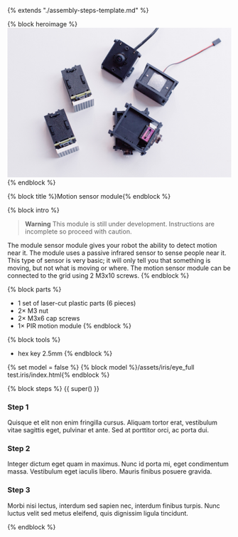 {% extends "./assembly-steps-template.md" %}

{% block heroimage %}
![](/images/general/OPSORO_WEB-5.jpg)
{% endblock %}

{% block title %}Motion sensor module{% endblock %}

{% block intro %}
> **Warning** This module is still under development. Instructions are
> incomplete so proceed with caution.

The module sensor module gives your robot the ability to detect motion near it.
The module uses a passive infrared sensor to sense people near it. This type of
sensor is very basic; it will only tell you that something is moving, but not
what is moving or where. The motion sensor module can be connected to the grid
using 2 M3x10 screws.
{% endblock %}

{% block parts %}
* 1 set of laser-cut plastic parts (6 pieces)
* 2&times; M3 nut
* 2&times; M3x6 cap screws
* 1&times; PIR motion module
{% endblock %}

{% block tools %}
* hex key 2.5mm
{% endblock %}

{% set model = false %}
{% block model %}/assets/iris/eye_full test.iris/index.html{% endblock %}

{% block steps %}
{{ super() }}

### Step 1
Quisque et elit non enim fringilla cursus. Aliquam tortor erat, vestibulum vitae sagittis eget, pulvinar et ante. Sed at porttitor orci, ac porta dui.

### Step 2
Integer dictum eget quam in maximus. Nunc id porta mi, eget condimentum massa. Vestibulum eget iaculis libero. Mauris finibus posuere gravida.

### Step 3
Morbi nisi lectus, interdum sed sapien nec, interdum finibus turpis. Nunc luctus velit sed metus eleifend, quis dignissim ligula tincidunt.

{% endblock %}
